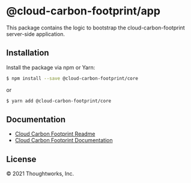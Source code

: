 # @cloud-carbon-footprint/app

This package contains the logic to bootstrap the cloud-carbon-footprint server-side application.

## Installation

Install the package via npm or Yarn:

```sh
$ npm install --save @cloud-carbon-footprint/core
```

or

```sh
$ yarn add @cloud-carbon-footprint/core
```

## Documentation

- [Cloud Carbon Footprint Readme](https://github.com/cloud-carbon-footprint/cloud-carbon-footprint/blob/trunk/README.md)
- [Cloud Carbon Footprint Documentation](https://github.com/cloud-carbon-footprint/cloud-carbon-footprint/tree/trunk/microsite/docs/README.md)

## License

© 2021 Thoughtworks, Inc.